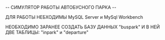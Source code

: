 -- СИМУЛЯТОР РАБОТЫ АВТОБУСНОГО ПАРКА --

ДЛЯ РАБОТЫ НЕБХОДИМЫ MySQL Server и MySql Workbench 

НЕОБХОДИМО ЗАРАНЕЕ СОЗДАТЬ БАЗУ ДАННЫХ "buspark" И В НЕЙ ДВЕ ТАБЛИЦЫ: "inpark" и "departure"
